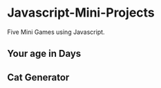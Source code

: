 # Javascript-Mini-Projects
Five Mini Games using Javascript.

## Your age in Days

## Cat Generator
